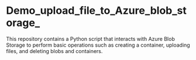# Demo_upload_file_to_Azure_blob_storage_
 This repository contains a Python script that interacts with Azure Blob Storage to perform basic operations such as creating a container, uploading files, and deleting blobs and containers.
